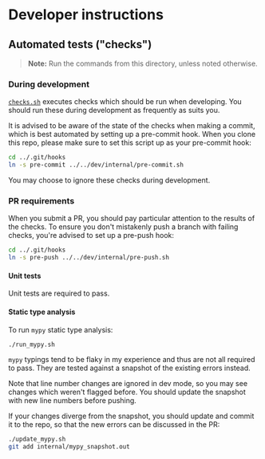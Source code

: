 # Developer instructions

## Automated tests ("checks")

> **Note:** Run the commands from this directory, unless noted otherwise.

### During development

[`checks.sh`](./checks.sh) executes checks which should be run when developing.
You should run these during development as frequently as suits you.

It is advised to be aware of the state of the checks when making a commit, which is best automated by setting up a pre-commit hook.
When you clone this repo, please make sure to set this script up as your pre-commit hook:

```sh
cd ../.git/hooks
ln -s pre-commit ../../dev/internal/pre-commit.sh
```

You may choose to ignore these checks during development.

### PR requirements

When you submit a PR, you should pay particular attention to the results of the checks.
To ensure you don't mistakenly push a branch with failing checks, you're advised to set up a pre-push hook:

```sh
cd ../.git/hooks
ln -s pre-push ../../dev/internal/pre-push.sh
```

#### Unit tests

Unit tests are required to pass.

#### Static type analysis

To run `mypy` static type analysis:

```sh
./run_mypy.sh
```

`mypy` typings tend to be flaky in my experience and thus are not all required to pass.
They are tested against a snapshot of the existing errors instead.

Note that line number changes are ignored in dev mode, so you may see changes which weren't flagged before.
You should update the snapshot with new line numbers before pushing.

If your changes diverge from the snapshot, you should update and commit it to the repo, so that the new errors can be discussed in the PR:

```sh
./update_mypy.sh
git add internal/mypy_snapshot.out
```
